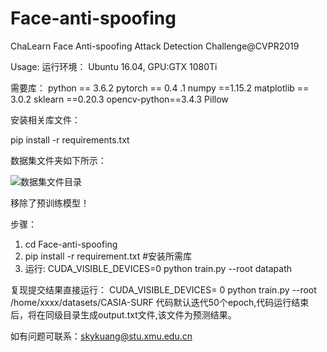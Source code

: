 # Face-anti-spoofing
ChaLearn Face Anti-spoofing Attack Detection Challenge@CVPR2019

Usage:
运行环境：
    Ubuntu 16.04, GPU:GTX 1080Ti 

需要库：
	python == 3.6.2
	pytorch == 0.4 .1
	numpy ==1.15.2
	matplotlib == 3.0.2
	sklearn ==0.20.3
	opencv-python==3.4.3
	Pillow


安装相关库文件：

pip install -r requirements.txt

数据集文件夹如下所示：


 ![数据集文件目录](https://github.com/SkyKuang/Face-anti-spoofing/blob/master/pic.png)

移除了预训练模型！

步骤：
1.	cd Face-anti-spoofing
2.	pip install -r requirement.txt  #安装所需库
3.	运行: CUDA_VISIBLE_DEVICES=0 python train.py --root datapath 

复现提交结果直接运行：
CUDA_VISIBLE_DEVICES= 0 python train.py --root /home/xxxx/datasets/CASIA-SURF
代码默认迭代50个epoch,代码运行结束后，将在同级目录生成output.txt文件,该文件为预测结果。

如有问题可联系：skykuang@stu.xmu.edu.cn

